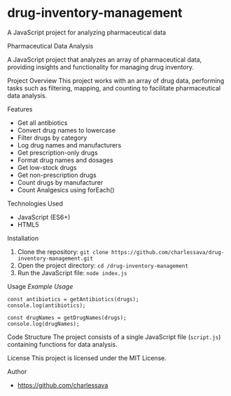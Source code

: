 # drug-inventory-management
A JavaScript project for analyzing pharmaceutical data


Pharmaceutical Data Analysis

A JavaScript project that analyzes an array of pharmaceutical data, providing insights and functionality for managing drug inventory.

Project Overview
This project works with an array of drug data, performing tasks such as filtering, mapping, and counting to facilitate pharmaceutical data analysis.

Features
- Get all antibiotics
- Convert drug names to lowercase
- Filter drugs by category
- Log drug names and manufacturers
- Get prescription-only drugs
- Format drug names and dosages
- Get low-stock drugs
- Get non-prescription drugs
- Count drugs by manufacturer
- Count Analgesics using forEach()

Technologies Used
- JavaScript (ES6+)
- HTML5

Installation
1. Clone the repository: `git clone https://github.com/charlessava/drug-inventory-management.git`
2. Open the project directory: `cd /drug-inventory-management`
3. Run the JavaScript file: `node index.js`

Usage
*Example Usage*
```
const antibiotics = getAntibiotics(drugs);
console.log(antibiotics);

const drugNames = getDrugNames(drugs);
console.log(drugNames);
```

Code Structure
The project consists of a single JavaScript file (`script.js`) containing functions for data analysis.

License
This project is licensed under the MIT License.

Author
- https://github.com/charlessava
